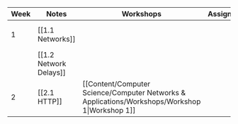 
| Week | Notes                     | Workshops                                                                                      | Assignments | Labs                                |
| ---- | ------------------------- | ---------------------------------------------------------------------------------------------- | ----------- | ----------------------------------- |
| 1    | [[1.1 Networks]]          |                                                                                                |             | [[Quiz 1 - Intro to Wireshark.pdf]] |
|      | [[1.2 Network Delays]]    |                                                                                                |             |                                     |
| 2    | [[2.1 HTTP]] | [[Content/Computer Science/Computer Networks & Applications/Workshops/Workshop 1\|Workshop 1]] |             | [[Quiz 2 - HTTP.pdf]]               |


